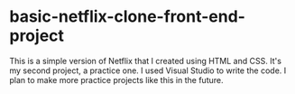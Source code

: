 # basic-netflix-clone-front-end-project
This is a simple version of Netflix that I created using HTML and CSS. It's my second project, a practice one. I used Visual Studio to write the code. I plan to make more practice projects like this in the future.
